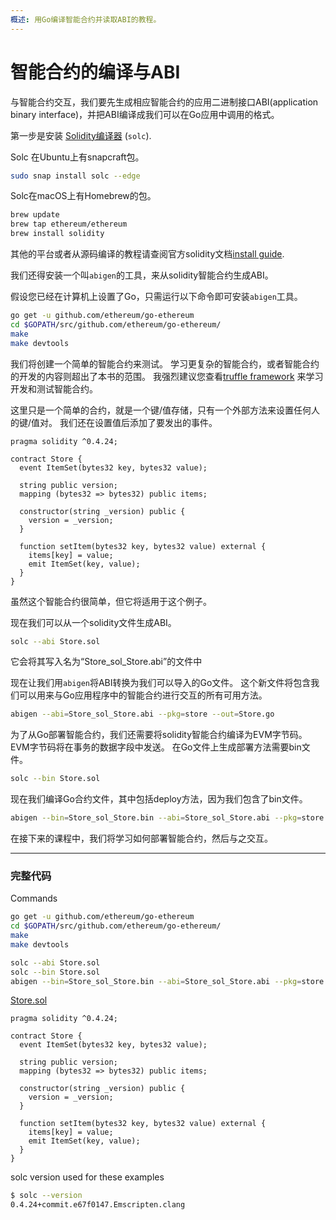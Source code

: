 ```yaml
---
概述: 用Go编译智能合约并读取ABI的教程。
---
```


# 智能合约的编译与ABI

与智能合约交互，我们要先生成相应智能合约的应用二进制接口ABI(application binary interface)，并把ABI编译成我们可以在Go应用中调用的格式。

第一步是安装 [Solidity编译器](https://solidity.readthedocs.io/en/latest/installing-solidity.html) (`solc`).

Solc 在Ubuntu上有snapcraft包。

```bash
sudo snap install solc --edge
```

Solc在macOS上有Homebrew的包。

```bash
brew update
brew tap ethereum/ethereum
brew install solidity
```

其他的平台或者从源码编译的教程请查阅官方solidity文档[install guide](https://solidity.readthedocs.io/en/latest/installing-solidity.html#building-from-source).

我们还得安装一个叫`abigen`的工具，来从solidity智能合约生成ABI。

假设您已经在计算机上设置了Go，只需运行以下命令即可安装`abigen`工具。

```bash
go get -u github.com/ethereum/go-ethereum
cd $GOPATH/src/github.com/ethereum/go-ethereum/
make
make devtools
```

我们将创建一个简单的智能合约来测试。 学习更复杂的智能合约，或者智能合约的开发的内容则超出了本书的范围。 我强烈建议您查看[truffle framework](http://truffleframework.com/) 来学习开发和测试智能合约。

这里只是一个简单的合约，就是一个键/值存储，只有一个外部方法来设置任何人的键/值对。 我们还在设置值后添加了要发出的事件。

```solidity
pragma solidity ^0.4.24;

contract Store {
  event ItemSet(bytes32 key, bytes32 value);

  string public version;
  mapping (bytes32 => bytes32) public items;

  constructor(string _version) public {
    version = _version;
  }

  function setItem(bytes32 key, bytes32 value) external {
    items[key] = value;
    emit ItemSet(key, value);
  }
}
```

虽然这个智能合约很简单，但它将适用于这个例子。

现在我们可以从一个solidity文件生成ABI。

```bash
solc --abi Store.sol
```

它会将其写入名为“Store_sol_Store.abi”的文件中

现在让我们用`abigen`将ABI转换为我们可以导入的Go文件。 这个新文件将包含我们可以用来与Go应用程序中的智能合约进行交互的所有可用方法。

```bash
abigen --abi=Store_sol_Store.abi --pkg=store --out=Store.go
```

为了从Go部署智能合约，我们还需要将solidity智能合约编译为EVM字节码。 EVM字节码将在事务的数据字段中发送。 在Go文件上生成部署方法需要bin文件。


```bash
solc --bin Store.sol
```

现在我们编译Go合约文件，其中包括deploy方法，因为我们包含了bin文件。

```bash
abigen --bin=Store_sol_Store.bin --abi=Store_sol_Store.abi --pkg=store --out=Store.go
```

在接下来的课程中，我们将学习如何部署智能合约，然后与之交互。


---

### 完整代码

Commands

```bash
go get -u github.com/ethereum/go-ethereum
cd $GOPATH/src/github.com/ethereum/go-ethereum/
make
make devtools

solc --abi Store.sol
solc --bin Store.sol
abigen --bin=Store_sol_Store.bin --abi=Store_sol_Store.abi --pkg=store --out=Store.go
```

[Store.sol](https://github.com/mhxw/eth-dev-with-go/blob/main/code/contracts/Store.sol)

```solidity
pragma solidity ^0.4.24;

contract Store {
  event ItemSet(bytes32 key, bytes32 value);

  string public version;
  mapping (bytes32 => bytes32) public items;

  constructor(string _version) public {
    version = _version;
  }

  function setItem(bytes32 key, bytes32 value) external {
    items[key] = value;
    emit ItemSet(key, value);
  }
}
```

solc version used for these examples

```bash
$ solc --version
0.4.24+commit.e67f0147.Emscripten.clang
```
